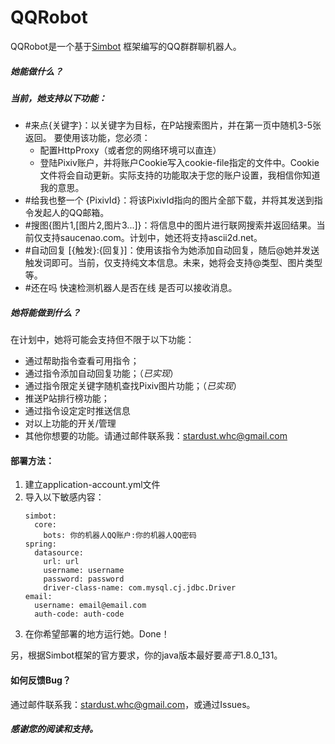 # QQRobot
 QQRobot是一个基于[Simbot](https://github.com/ForteScarlet/simpler-robot) 框架编写的QQ群群聊机器人。
 ##### 她能做什么？
 ##### 当前，她支持以下功能：
 + \#来点{关键字}：以关键字为目标，在P站搜索图片，并在第一页中随机3-5张返回。
   要使用该功能，您必须：
   + 配置HttpProxy（或者您的网络环境可以直连）
   + 登陆Pixiv账户，并将账户Cookie写入cookie-file指定的文件中。Cookie文件将会自动更新。实际支持的功能取决于您的账户设置，我相信你知道我的意思。
 + \#给我也整一个 {PixivId}：将该PixivId指向的图片全部下载，并将其发送到指令发起人的QQ邮箱。
 + \#搜图{图片1,[图片2,图片3...]}：将信息中的图片进行联网搜索并返回结果。当前仅支持saucenao.com。计划中，她还将支持ascii2d.net。
 + \#自动回复 [{触发}:{回复}]：使用该指令为她添加自动回复，随后@她并发送触发词即可。当前，仅支持纯文本信息。未来，她将会支持@类型、图片类型等。
 + \#还在吗 快速检测机器人是否在线 是否可以接收消息。
 ##### 她将能做到什么？
 在计划中，她将可能会支持但不限于以下功能：
 + 通过帮助指令查看可用指令；
 + 通过指令添加自动回复功能；（*已实现*）
 + 通过指令限定关键字随机查找Pixiv图片功能；（*已实现*）
 + 推送P站排行榜功能；
 + 通过指令设定定时推送信息
 + 对以上功能的开关/管理
 + 其他你想要的功能。请通过邮件联系我：stardust.whc@gmail.com

 #### 部署方法：
 1. 建立application-account.yml文件
 2. 导入以下敏感内容：
    ```
    simbot:
      core:
        bots: 你的机器人QQ账户:你的机器人QQ密码
    spring:
      datasource:
        url: url
        username: username
        password: password
        driver-class-name: com.mysql.cj.jdbc.Driver
    email:
      username: email@email.com
      auth-code: auth-code
    ```
 3. 在你希望部署的地方运行她。Done！

 另，根据Simbot框架的官方要求，你的java版本最好要*高于*1.8.0_131。
 #### 如何反馈Bug？
 通过邮件联系我：stardust.whc@gmail.com，或通过Issues。
 ##### 感谢您的阅读和支持。